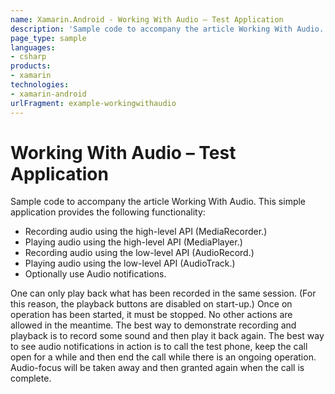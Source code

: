 ```yaml
---
name: Xamarin.Android - Working With Audio – Test Application
description: 'Sample code to accompany the article Working With Audio. This simple application provides the following functionality: Recording audio using the...'
page_type: sample
languages:
- csharp
products:
- xamarin
technologies:
- xamarin-android
urlFragment: example-workingwithaudio
---
```

# Working With Audio – Test Application

Sample code to accompany the article Working With Audio. This simple application provides the following functionality:

* Recording audio using the high-level API (MediaRecorder.)
* Playing audio using the high-level API (MediaPlayer.)
* Recording audio using the low-level API (AudioRecord.)
* Playing audio using the low-level API (AudioTrack.)
* Optionally use Audio notifications.

One can only play back what has been recorded in the same session. (For this reason, the playback buttons are disabled on start-up.)
Once on operation has been started, it must be stopped. No other actions are allowed in the meantime. The best way to demonstrate recording and playback is to record some sound and then play it back again. The best way to see audio notifications in action is to call the test phone, keep the call open for a while and then end the call while there is an ongoing operation. Audio-focus will be taken away and then granted again when the call is complete.
